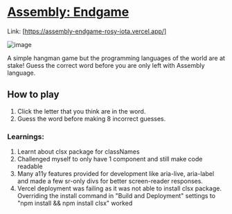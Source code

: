 # [Assembly: Endgame](https://assembly-endgame-rosy-iota.vercel.app/)
Link: [https://assembly-endgame-rosy-iota.vercel.app/]


![image](https://github.com/user-attachments/assets/1f3e56fa-9336-49f1-bef2-e7cdff365bac)


A simple hangman game but the programming languages of the world are at stake! Guess the correct word before you are only left with Assembly language.

## How to play
1. Click the letter that you think are in the word.
2. Guess the word before making 8 incorrect guesses.

### Learnings:
1. Learnt about clsx package for classNames
2. Challenged myself to only have 1 component and still make code readable
3. Many a11y features provided for development like aria-live, aria-label and made a few sr-only divs for better screen-reader responses.
4. Vercel deployment was failing as it was not able to install clsx package. Overriding the install command in "Build and Deployment" settings to "npm install && npm install clsx" worked
